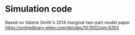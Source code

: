 # Simulation code 

Based on Valerie Smith's 2014 marginal two-part model paper
https://onlinelibrary.wiley.com/doi/abs/10.1002/sim.6263
